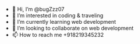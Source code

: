 - 👋 Hi, I’m @bugZzz07
- 👀 I’m interested in coding & traveling 
- 🌱 I’m currently learning web development 
- 💞️ I’m looking to collaborate on web development 
- 📫 How to reach me +918219345232
  

<!---
bugZzz07/bugZzz07 is a ✨ special ✨ repository because its `README.md` (this file) appears on your GitHub profile.
You can click the Preview link to take a look at your changes.
--->
